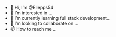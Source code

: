- 👋 Hi, I’m @Eliepps54
- 👀 I’m interested in ...
- 🌱 I’m currently learning  full stack development...
- 💞️ I’m looking to collaborate on ...
- 📫 How to reach me ...

<!---
Eliepps54/Eliepps54 is a ✨ special ✨ repository because its `README.md` (this file) appears on your GitHub profile.
You can click the Preview link to take a look at your changes.
--->
